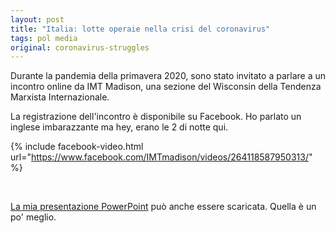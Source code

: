 ```yaml
---
layout: post
title: "Italia: lotte operaie nella crisi del coronavirus"
tags: pol media
original: coronavirus-struggles
---
```

Durante la pandemia della primavera 2020, sono stato invitato a parlare a un incontro online da IMT Madison, una sezione del Wisconsin della Tendenza Marxista Internazionale.

La registrazione dell'incontro è disponibile su Facebook. Ho parlato un inglese imbarazzante ma hey, erano le 2 di notte qui.

{% include facebook-video.html url="https://www.facebook.com/IMTmadison/videos/264118587950313/" %}

<br>

[La mia presentazione PowerPoint](/files/Italy%20-%20workers'%20struggles%20in%20the%20coronavirus%20crisis.pptx) può anche essere scaricata. Quella è un po' meglio.